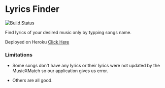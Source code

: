 # Lyrics Finder

[![Build Status](https://travis-ci.org/mfsiat/Lyrics-Search-with-MusicXMatch-API.svg?branch=master)](https://travis-ci.org/mfsiat/Lyrics-Search-with-MusicXMatch-API)

Find lyrics of your desired music only by typping songs name.

Deployed on Heroku [Click Here](https://lrcfinder.herokuapp.com/)

### Limitations 

- Some songs don't have any lyrics or their lyrics were not updated by the MusicXMatch so our application gives us error. 

- Others are all good. 
